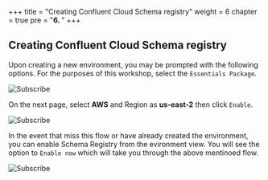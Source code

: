 +++
title = "Creating Confluent Cloud Schema registry"
weight = 6
chapter = true
pre = "<b>6. </b>"
+++

## Creating Confluent Cloud Schema registry 

Upon creating a new environment, you may be prompted with the following options. For the purposes of this workshop, select the `Essentials Package`.

![Subscribe](/images/createSR/1.png)


On the next page, select **AWS** and Region as **us-east-2** then click `Enable`. 

![Subscribe](/images/createSR/2.png)

In the event that miss this flow or have already created the environment, you can enable Schema Registry from the evironment view. You will see the option to `Enable now` which will take you through the above mentinoed flow.

![Subscribe](/images/createSR/3.png)

